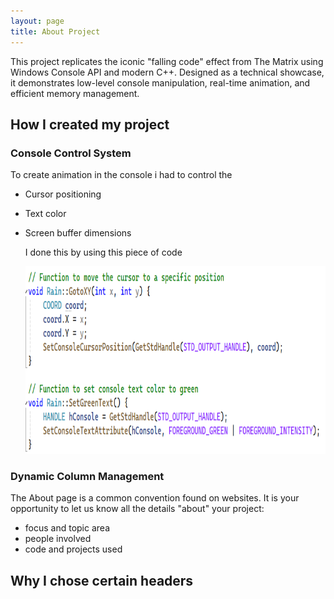 ```yaml
---
layout: page
title: About Project
---
```


This project replicates the iconic "falling code" effect from The Matrix using Windows Console API and modern C++. Designed as a technical showcase, it demonstrates low-level console manipulation, real-time animation, and efficient memory management.

## How I created my project

### Console Control System

To create animation in the console i had to control the 
- Cursor positioning
- Text color
- Screen buffer dimensions

  I done this by using this piece of code
  
  <img src="https://raw.githubusercontent.com/DenisJ123/digital-rain-cpp/main/docs/assets/images/ConsoleControlSystem.png" width="500" height="300">

### Dynamic Column Management

The About page is a common convention found on websites.
It is your opportunity to let us know all the details "about" your project:

- focus and topic area
- people involved
- code and projects used

## Why I chose certain headers
